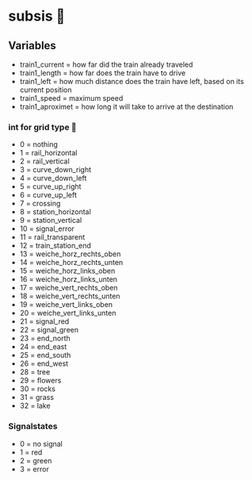 # subsis 🚅



## Variables
- train1_current    = how far did the train already traveled
- train1_length     = how far does the train have to drive
- train1_left       = how much distance does the train have left, based on its current position
- train1_speed      = maximum speed
- train1_aproximet  = how long it will take to arrive at the destination

### int for grid type 🐸
- 0 = nothing
- 1 = rail_horizontal
- 2 = rail_vertical
- 3 = curve_down_right
- 4 = curve_down_left
- 5 = curve_up_right
- 6 = curve_up_left
- 7 = crossing
- 8 = station_horizontal
- 9 = station_vertical
- 10 = signal_error
- 11 = rail_transparent
- 12 = train_station_end
- 13 = weiche_horz_rechts_oben
- 14 = weiche_horz_rechts_unten
- 15 = weiche_horz_links_oben
- 16 = weiche_horz_links_unten
- 17 = weiche_vert_rechts_oben
- 18 = weiche_vert_rechts_unten
- 19 = weiche_vert_links_oben
- 20 = weiche_vert_links_unten
- 21 = signal_red
- 22 = signal_green
- 23 = end_north
- 24 = end_east
- 25 = end_south
- 26 = end_west
- 28 = tree
- 29 = flowers
- 30 = rocks
- 31 = grass
- 32 = lake

### Signalstates
- 0 = no signal
- 1 = red
- 2 = green
- 3 = error